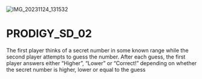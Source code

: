 ![IMG_20231124_131532](https://github.com/Kavishhumane/Guessing-Number-Game/assets/67945266/64c760d6-0e45-4868-82d5-18e9ea39b7a3)
# PRODIGY_SD_02
The first player thinks of a secret number in some known range while the second player attempts to guess the number. After each guess, the first player answers either “Higher”, “Lower” or “Correct!” depending on whether the secret number is higher, lower or equal to the guess
